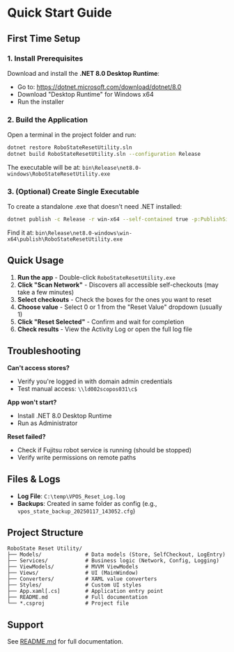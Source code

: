 # Quick Start Guide

## First Time Setup

### 1. Install Prerequisites

Download and install the **.NET 8.0 Desktop Runtime**:
- Go to: https://dotnet.microsoft.com/download/dotnet/8.0
- Download "Desktop Runtime" for Windows x64
- Run the installer

### 2. Build the Application

Open a terminal in the project folder and run:

```bash
dotnet restore RoboStateResetUtility.sln
dotnet build RoboStateResetUtility.sln --configuration Release
```

The executable will be at: `bin\Release\net8.0-windows\RoboStateResetUtility.exe`

### 3. (Optional) Create Single Executable

To create a standalone .exe that doesn't need .NET installed:

```bash
dotnet publish -c Release -r win-x64 --self-contained true -p:PublishSingleFile=true -p:IncludeNativeLibrariesForSelfExtract=true
```

Find it at: `bin\Release\net8.0-windows\win-x64\publish\RoboStateResetUtility.exe`

## Quick Usage

1. **Run the app** - Double-click `RoboStateResetUtility.exe`
2. **Click "Scan Network"** - Discovers all accessible self-checkouts (may take a few minutes)
3. **Select checkouts** - Check the boxes for the ones you want to reset
4. **Choose value** - Select 0 or 1 from the "Reset Value" dropdown (usually 1)
5. **Click "Reset Selected"** - Confirm and wait for completion
6. **Check results** - View the Activity Log or open the full log file

## Troubleshooting

**Can't access stores?**
- Verify you're logged in with domain admin credentials
- Test manual access: `\\ld002scopos031\c$`

**App won't start?**
- Install .NET 8.0 Desktop Runtime
- Run as Administrator

**Reset failed?**
- Check if Fujitsu robot service is running (should be stopped)
- Verify write permissions on remote paths

## Files & Logs

- **Log File**: `C:\temp\VPOS_Reset_Log.log`
- **Backups**: Created in same folder as config (e.g., `vpos_state_backup_20250117_143052.cfg`)

## Project Structure

```
RoboState Reset Utility/
├── Models/              # Data models (Store, SelfCheckout, LogEntry)
├── Services/            # Business logic (Network, Config, Logging)
├── ViewModels/          # MVVM ViewModels
├── Views/               # UI (MainWindow)
├── Converters/          # XAML value converters
├── Styles/              # Custom UI styles
├── App.xaml[.cs]        # Application entry point
├── README.md            # Full documentation
└── *.csproj             # Project file
```

## Support

See [README.md](README.md) for full documentation.

